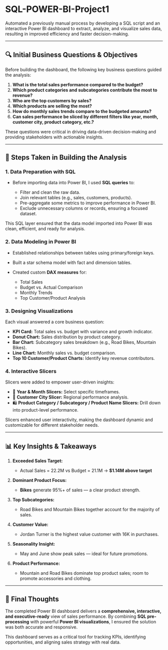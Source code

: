 # SQL-POWER-BI-Project1
Automated a previously manual process by developing a SQL script and an interactive Power BI dashboard to extract, analyze, and visualize sales data, resulting in improved efficiency and faster decision-making.



---

## 🔍 **Initial Business Questions & Objectives**

Before building the dashboard, the following key business questions guided the analysis:

1. **What is the total sales performance compared to the budget?**
2. **Which product categories and subcategories contribute the most to revenue?**
3. **Who are the top customers by sales?**
4. **Which products are selling the most?**
5. **How do monthly sales trends compare to the budgeted amounts?**
6. **Can sales performance be sliced by different filters like year, month, customer city, product category, etc.?**

These questions were critical in driving data-driven decision-making and providing stakeholders with actionable insights.

---

## 🧩 **Steps Taken in Building the Analysis**

### 1. **Data Preparation with SQL**

* Before importing data into Power BI, I used **SQL queries** to:

  * Filter and clean the raw data.
  * Join relevant tables (e.g., sales, customers, products).
  * Pre-aggregate some metrics to improve performance in Power BI.
  * Exclude unnecessary columns or records, ensuring a focused dataset.

This SQL layer ensured that the data model imported into Power BI was clean, efficient, and ready for analysis.

### 2. **Data Modeling in Power BI**

* Established relationships between tables using primary/foreign keys.
* Built a star schema model with fact and dimension tables.
* Created custom **DAX measures** for:

  * Total Sales
  * Budget vs. Actual Comparison
  * Monthly Trends
  * Top Customer/Product Analysis

### 3. **Designing Visualizations**

Each visual answered a core business question:

* **KPI Card:** Total sales vs. budget with variance and growth indicator.
* **Donut Chart:** Sales distribution by product category.
* **Bar Chart:** Subcategory sales breakdown (e.g., Road Bikes, Mountain Bikes).
* **Line Chart:** Monthly sales vs. budget comparison.
* **Top 10 Customer/Product Charts:** Identify key revenue contributors.

### 4. **Interactive Slicers**

Slicers were added to empower user-driven insights:

* 📅 **Year & Month Slicers:** Select specific timeframes.
* 🌆 **Customer City Slicer:** Regional performance analysis.
* 🛍️ **Product Category / Subcategory / Product Name Slicers:** Drill down into product-level performance.

Slicers enhanced user interactivity, making the dashboard dynamic and customizable for different stakeholder needs.

---

## 📊 **Key Insights & Takeaways**

1. **Exceeded Sales Target:**

   * Actual Sales = 22.2M vs Budget = 21.1M → **\$1.14M above target**

2. **Dominant Product Focus:**

   * **Bikes** generate 95%+ of sales — a clear product strength.

3. **Top Subcategories:**

   * Road Bikes and Mountain Bikes together account for the majority of sales.

4. **Customer Value:**

   * Jordan Turner is the highest value customer with 16K in purchases.

5. **Seasonality Insight:**

   * May and June show peak sales — ideal for future promotions.

6. **Product Performance:**

   * Mountain and Road Bikes dominate top product sales; room to promote accessories and clothing.

---

## 🧠 **Final Thoughts**

The completed Power BI dashboard delivers a **comprehensive, interactive, and executive-ready** view of sales performance. By combining **SQL pre-processing** with powerful **Power BI visualizations**, I ensured the solution was both accurate and responsive.

This dashboard serves as a critical tool for tracking KPIs, identifying opportunities, and aligning sales strategy with real data.
